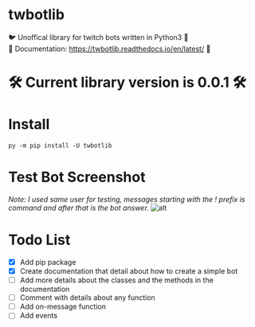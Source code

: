 # twbotlib
🐦 Unoffical library for twitch bots written in Python3 🤖<br/>
📄 Documentation: https://twbotlib.readthedocs.io/en/latest/ 📄

# 🛠 Current library version is 0.0.1 🛠

# Install

```
py -m pip install -U twbotlib
```

# Test Bot Screenshot
*Note: I used same user for testing, messages starting with the ! prefix is command and after that is the bot answer.*
![alt](https://i.imgur.com/yt4VKhW.png)

# Todo List
- [x] Add pip package
- [x] Create documentation that detail about how to create a simple bot
- [ ] Add more details about the classes and the methods in the documentation
- [ ] Comment with details about any function
- [ ] Add on-message function
- [ ] Add events

